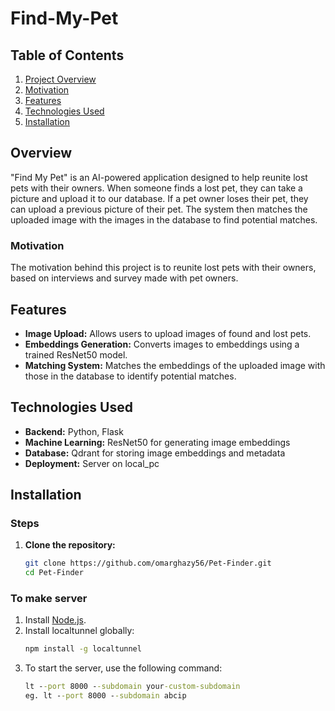 # Find-My-Pet

## Table of Contents
1. [Project Overview](#overview)
2. [Motivation](#Motivation)
3. [Features](#Features)
4. [Technologies Used](#Technologies-Used)
5. [Installation](#Installation)
   

## Overview
"Find My Pet" is an AI-powered application designed to help reunite lost pets with their owners. When someone finds a lost pet, they can take a picture and upload it to our database. If a pet owner loses their pet, they can upload a previous picture of their pet. The system then matches the uploaded image with the images in the database to find potential matches.

### Motivation
The motivation behind this project is to reunite lost pets with their owners, based on interviews and survey made with pet owners.

## Features
- **Image Upload:** Allows users to upload images of found and lost pets.
- **Embeddings Generation:** Converts images to embeddings using a trained ResNet50 model.
- **Matching System:** Matches the embeddings of the uploaded image with those in the database to identify potential matches.

## Technologies Used
- **Backend:** Python, Flask
- **Machine Learning:** ResNet50 for generating image embeddings
- **Database:** Qdrant for storing image embeddings and metadata
- **Deployment:** Server on local_pc

## Installation

### Steps
1. **Clone the repository:**
   ```bash
   git clone https://github.com/omarghazy56/Pet-Finder.git
   cd Pet-Finder

### To make server
1. Install [Node.js](https://nodejs.org/en/download).
2. Install localtunnel globally:
   ```cmd
   npm install -g localtunnel
2. To start the server, use the following command:
   ```cmd
   lt --port 8000 --subdomain your-custom-subdomain
   eg. lt --port 8000 --subdomain abcip